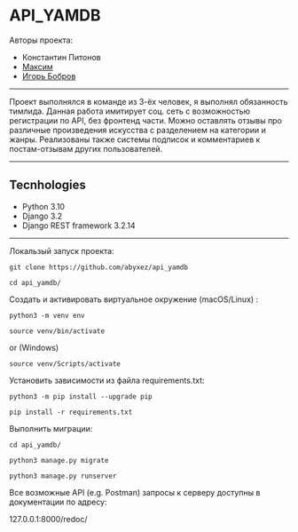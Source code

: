 # API_YAMDB

Авторы проекта:
- Константин Питонов 
- [Максим](https://github.com/BoomBot987)
- [Игорь Бобров](https://github.com/makaimura000)
***

Проект выполнялся в команде из 3-ёх человек, я выполнял обязанность тимлида. Данная работа имитирует соц. сеть с возможностью регистрации по API, без фронтенд части. Можно оставлять отзывы про различные произведения искусства с разделением на категории и жанры. Реализованы также системы подписок и комментариев к постам-отзывам других пользователей.

***

## Tecnhologies

- Python 3.10
- Django 3.2
- Django REST framework 3.2.14

***

Локальзый запуск проекта:
```
git clone https://github.com/abyxez/api_yamdb

cd api_yamdb/
```

Cоздать и активировать виртуальное окружение (macOS/Linux) : 
```
python3 -m venv env

source venv/bin/activate
```

or (Windows)
```
source venv/Scripts/activate
```

Установить зависимости из файла requirements.txt: 

```
python3 -m pip install --upgrade pip

pip install -r requirements.txt
```

Выполнить миграции: 
```
cd api_yamdb/

python3 manage.py migrate

python3 manage.py runserver
```

Все возможные API (e.g. Postman) запросы к серверу доступны в документации по адресу:

127.0.0.1:8000/redoc/
